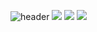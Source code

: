 ![header](https://capsule-render.vercel.app/api?type=waving&color=auto&height=250&section=header&text=Yuri-Jung's%20GitHub&fontSize=70)
<img src="https://img.shields.io/badge/React%20Router-CA4245?style=flat-square&logo=React%20Router&logoColor=white"/>
<img src="https://img.shields.io/badge/Java%20Router-CA4245?style=flat-square&logo=React%20Router&logoColor=white"/>
<img src="https://img.shields.io/badge/Jsp%20Router-CA4245?style=flat-square&logo=React%20Router&logoColor=white"/>
